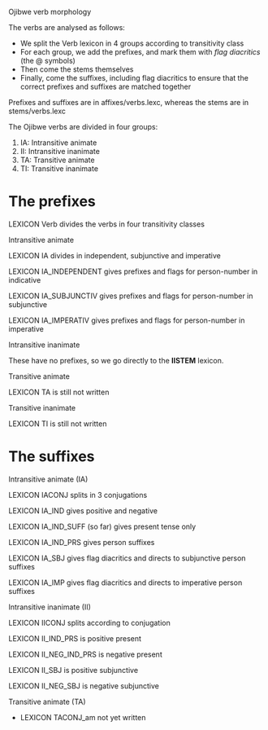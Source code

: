 
Ojibwe verb morphology                           


The verbs are analysed as follows:
* We split the Verb lexicon in 4 groups according to transitivity class
* For each group, we add the prefixes, and mark them with *flag diacritics* (the @ symbols)
* Then come the stems themselves
* Finally, come the suffixes, including flag diacritics
  to ensure that the correct prefixes and suffixes are matched together

Prefixes and suffixes are in affixes/verbs.lexc, whereas
the stems are in stems/verbs.lexc


The Ojibwe verbs are divided in four groups:

1. IA: Intransitive animate
1. II: Intransitive inanimate
1. TA: Transitive animate
1. TI: Transitive inanimate


# The prefixes


 LEXICON Verb  divides the verbs in four transitivity classes



Intransitive animate

 LEXICON IA    divides in independent, subjunctive and imperative



 LEXICON IA_INDEPENDENT    gives prefixes and flags for person-number in indicative



 LEXICON IA_SUBJUNCTIV    gives prefixes and flags for person-number in subjunctive



 LEXICON IA_IMPERATIV    gives prefixes and flags for person-number in imperative


Intransitive inanimate

These have no prefixes, so we go directly to the **IISTEM** lexicon.



Transitive animate

 LEXICON TA   is still not written


Transitive inanimate

 LEXICON TI   is still not written







# The suffixes





Intransitive animate (IA)

 LEXICON IACONJ  splits in 3 conjugations

 LEXICON IA_IND  gives positive and negative



 LEXICON IA_IND_SUFF  (so far) gives present tense only


 LEXICON IA_IND_PRS  gives person suffixes



 LEXICON IA_SBJ  gives flag diacritics and directs to subjunctive person suffixes












 LEXICON IA_IMP   gives flag diacritics and directs to imperative person suffixes






Intransitive inanimate (II)


 LEXICON IICONJ   splits according to conjugation

 LEXICON II_IND_PRS    is positive present

 LEXICON II_NEG_IND_PRS   is negative present

 LEXICON II_SBJ    is positive subjunctive

 LEXICON II_NEG_SBJ    is negative subjunctive


Transitive animate (TA)

 * LEXICON TACONJ_am   not yet written
